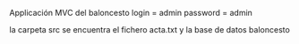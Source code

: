 Applicación MVC del baloncesto 
login = admin
password = admin

la carpeta src se encuentra el fichero acta.txt y la base de datos baloncesto 
 
